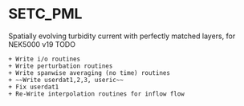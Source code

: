 # SETC_PML
Spatially evolving turbidity current with perfectly matched layers, for NEK5000 v19
TODO
~~~There is an issue with the memory needed to make the 3d time averages. In MecClust, at least 5 nodes are needed for the 73920 elements grid.~~~Fixed, lelt was wrong.
+ Write i/o routines
+ Write perturbation routines
+ Write spanwise averaging (no time) routines
+ ~~Write userdat1,2,3, useric~~
+ Fix userdat1 
+ Re-Write interpolation routines for inflow flow

